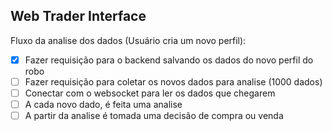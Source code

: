## Web Trader Interface

Fluxo da analise dos dados (Usuário cria um novo perfil):

- [x] Fazer requisição para o backend salvando os dados do novo perfil do robo
- [ ] Fazer requisição para coletar os novos dados para analise (1000 dados)
- [ ] Conectar com o websocket para ler os dados que chegarem
- [ ] A cada novo dado, é feita uma analise
- [ ] A partir da analise é tomada uma decisão de compra ou venda
